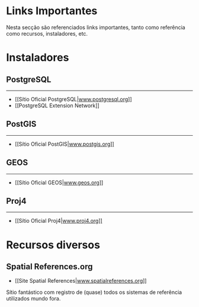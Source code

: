 Links Importantes
=================================================

Nesta secção são referenciados links importantes, tanto como
referência como recursos, instaladores, etc.

# Instaladores

## PostgreSQL
-------------------------------------------------

* [[Sítio Oficial PostgreSQL|www.postgresql.org]]
* [[PostgreSQL Extension Network]]

## PostGIS
-------------------------------------------------

* [[Sítio Oficial PostGIS|www.postgis.org]]

## GEOS
-------------------------------------------------

* [[Sítio Oficial GEOS|www.geos.org]]

## Proj4
-------------------------------------------------

* [[Sítio Oficial Proj4|www.proj4.org]]

# Recursos diversos

## Spatial References.org

* [[Site Spatial References|www.spatialreferences.org]]

Sítio fantástico com registro de (quase) todos os sistemas de referência utilizados mundo fora.